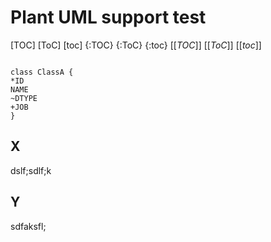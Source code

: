# Plant UML support test

[TOC]
[ToC]
[toc]
{:TOC}
{:ToC}
{:toc}
[[_TOC_]]
[[_ToC_]]
[[_toc_]]

```plantuml

class ClassA {
*ID
NAME
~DTYPE
+JOB
}

```

## X
dslf;sdlf;k
## Y
sdfaksfl;
